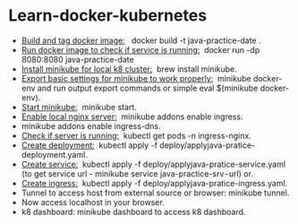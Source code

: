 # Learn-docker-kubernetes

- <ins>Build and tag docker image:</ins>  &nbsp; docker build -t java-practice-date .  
- <ins>Run docker image to check if service is running:</ins> &nbsp;docker run -dp 8080:8080 java-practice-date  
- <ins>Install minikube for local k8 cluster:</ins> &nbsp;brew install minikube.  
- <ins>Export basic settings for minikube to work properly:</ins> &nbsp;minikube docker-env and run output export commands or simple eval $(minikube docker-env).   
- <ins>Start minikube:</ins> &nbsp;minikube start.   
- <ins>Enable local nginx server:</ins> &nbsp;minikube addons enable ingress.   
- minikube addons enable ingress-dns.   
- <ins>Check if server is running:</ins> &nbsp;kubectl get pods -n ingress-nginx.   
- <ins>Create deployment:</ins> &nbsp;kubectl apply -f deploy/applyjava-pratice-deployment.yaml.   
- <ins>Create service:</ins> &nbsp;kubectl apply -f deploy/applyjava-pratice-service.yaml (to get service url - minikube service java-practice-srv - url) or.   
- <ins>Create ingress:</ins> &nbsp;kubectl apply -f deploy/applyjava-pratice-ingress.yaml.  
- Tunnel to access host from external source or browser: minikube tunnel.   
- Now access localhost in your browser.   
- k8 dashboard: minikube dashboard to access k8 dashboard.    
